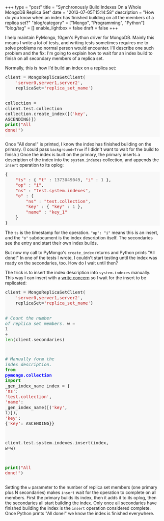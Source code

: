 +++
type = "post"
title = "Synchronously Build Indexes On a Whole MongoDB Replica Set"
date = "2013-07-05T15:14:58"
description = "How do you know when an index has finished building on all the members of a replica set?"
"blog/category" = ["Mongo", "Programming", "Python"]
"blog/tag" = []
enable_lightbox = false
draft = false
+++

<p>I help maintain PyMongo, 10gen's Python driver for MongoDB. Mainly this means I write a lot of tests, and writing tests sometimes requires me to solve problems no normal person would encounter. I'll describe one such problem and the fix: I'm going to explain how to wait for an index build to finish on all secondary members of a replica set.</p>
<p>Normally, this is how I'd build an index on a replica set:</p>
<div class="codehilite" style="background: #f8f8f8"><pre style="line-height: 125%">client <span style="color: #666666">=</span> MongoReplicaSetClient(
    <span style="color: #BA2121">&#39;server0,server1,server2&#39;</span>,
    replicaSet<span style="color: #666666">=</span><span style="color: #BA2121">&#39;replica_set_name&#39;</span>)

collection <span style="color: #666666">=</span> client<span style="color: #666666">.</span>test<span style="color: #666666">.</span>collection
collection<span style="color: #666666">.</span>create_index([(<span style="color: #BA2121">&#39;key&#39;</span>, ASCENDING)])
<span style="color: #008000; font-weight: bold">print</span>(<span style="color: #BA2121">&quot;All done!&quot;</span>)
</pre></div>


<p>Once "All done!" is printed, I know the index has finished building on the primary. (I could pass <code>background=True</code> if I didn't want to wait for the build to finish.) Once the index is built on the primary, the primary inserts a description of the index into the <code>system.indexes</code> collection, and appends the <code>insert</code> operation to its oplog:</p>
<div class="codehilite" style="background: #f8f8f8"><pre style="line-height: 125%">{
    <span style="color: #BA2121">&quot;ts&quot;</span> <span style="color: #666666">:</span> { <span style="color: #BA2121">&quot;t&quot;</span> <span style="color: #666666">:</span> <span style="color: #666666">1373049049</span>, <span style="color: #BA2121">&quot;i&quot;</span> <span style="color: #666666">:</span> <span style="color: #666666">1</span> },
    <span style="color: #BA2121">&quot;op&quot;</span> <span style="color: #666666">:</span> <span style="color: #BA2121">&quot;i&quot;</span>,
    <span style="color: #BA2121">&quot;ns&quot;</span> <span style="color: #666666">:</span> <span style="color: #BA2121">&quot;test.system.indexes&quot;</span>,
    <span style="color: #BA2121">&quot;o&quot;</span> <span style="color: #666666">:</span> {
        <span style="color: #BA2121">&quot;ns&quot;</span> <span style="color: #666666">:</span> <span style="color: #BA2121">&quot;test.collection&quot;</span>,
        <span style="color: #BA2121">&quot;key&quot;</span> <span style="color: #666666">:</span> { <span style="color: #BA2121">&quot;key&quot;</span> <span style="color: #666666">:</span> <span style="color: #666666">1</span> },
        <span style="color: #BA2121">&quot;name&quot;</span> <span style="color: #666666">:</span> <span style="color: #BA2121">&quot;key_1&quot;</span>
    }
}
</pre></div>


<p>The <code>ts</code> is the timestamp for the operation. <code>"op": "i"</code> means this is an insert, and the <code>"o"</code> subdocument is the index description itself. The secondaries see the entry and start their own index builds.</p>
<p>But now my call to PyMongo's <code>create_index</code> returns and Python prints "All done!" In one of the tests I wrote, I couldn't start testing until the index was ready on the secondaries, too. How do I wait until then?</p>
<p>The trick is to insert the index description into <code>system.indexes</code> manually. This way I can insert with a <a href="http://docs.mongodb.org/manual/core/write-concern/">write concern</a> so I wait for the insert to be replicated:</p>
<div class="codehilite" style="background: #f8f8f8"><pre style="line-height: 125%">client <span style="color: #666666">=</span> MongoReplicaSetClient(
    <span style="color: #BA2121">&#39;server0,server1,server2&#39;</span>,
    replicaSet<span style="color: #666666">=</span><span style="color: #BA2121">&#39;replica_set_name&#39;</span>)

<span style="color: #408080; font-style: italic"># Count the number of replica set members.</span>
w <span style="color: #666666">=</span> <span style="color: #666666">1</span> <span style="color: #666666">+</span> <span style="color: #008000">len</span>(client<span style="color: #666666">.</span>secondaries)

<span style="color: #408080; font-style: italic"># Manually form the index description.</span>
<span style="color: #008000; font-weight: bold">from</span> <span style="color: #0000FF; font-weight: bold">pymongo.collection</span> <span style="color: #008000; font-weight: bold">import</span> _gen_index_name
index <span style="color: #666666">=</span> {
    <span style="color: #BA2121">&#39;ns&#39;</span>: <span style="color: #BA2121">&#39;test.collection&#39;</span>,
    <span style="color: #BA2121">&#39;name&#39;</span>: _gen_index_name([(<span style="color: #BA2121">&#39;key&#39;</span>, <span style="color: #666666">1</span>)]),
    <span style="color: #BA2121">&#39;key&#39;</span>: {<span style="color: #BA2121">&#39;key&#39;</span>: ASCENDING}}

client<span style="color: #666666">.</span>test<span style="color: #666666">.</span>system<span style="color: #666666">.</span>indexes<span style="color: #666666">.</span>insert(index, w<span style="color: #666666">=</span>w)

<span style="color: #008000; font-weight: bold">print</span>(<span style="color: #BA2121">&quot;All done!&quot;</span>)
</pre></div>


<p>Setting the <code>w</code> parameter to the number of replica set members (one primary plus N secondaries) makes <code>insert</code> wait for the operation to complete on all members. First the primary builds its index, then it adds it to its oplog, then the secondaries all start building the index. Only once all secondaries have finished building the index is the <code>insert</code> operation considered complete. Once Python prints "All done!" we know the index is finished everywhere.</p>
    
